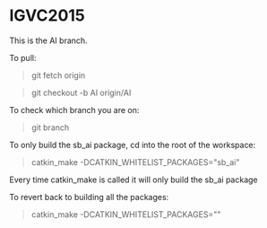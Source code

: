 IGVC2015 
========

This is the AI branch.

To pull:

> git fetch origin

> git checkout -b AI origin/AI

To check which branch you are on:

> git branch


To only build the sb_ai package, cd into the root of the workspace:

> catkin_make -DCATKIN_WHITELIST_PACKAGES="sb_ai"

Every time catkin_make is called it will only build the sb_ai package

To revert back to building all the packages:

> catkin_make -DCATKIN_WHITELIST_PACKAGES=""
